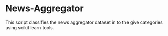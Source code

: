 # News-Aggregator
This script classifies the news aggregator dataset in to the give categories using scikit learn tools.
